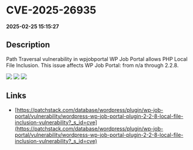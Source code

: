 # CVE-2025-26935

**2025-02-25 15:15:27**

## Description
Path Traversal vulnerability in wpjobportal WP Job Portal allows PHP Local File Inclusion. This issue affects WP Job Portal: from n/a through 2.2.8.

![](https://img.shields.io/static/v1?label=Score&message=7.5&color=red)
![](https://img.shields.io/static/v1?label=Severity&message=HIGH&color=red)
![](https://img.shields.io/static/v1?label=CWE&message=Traversal&color=green)

## Links
- [https://patchstack.com/database/wordpress/plugin/wp-job-portal/vulnerability/wordpress-wp-job-portal-plugin-2-2-8-local-file-inclusion-vulnerability?_s_id=cve](https://patchstack.com/database/wordpress/plugin/wp-job-portal/vulnerability/wordpress-wp-job-portal-plugin-2-2-8-local-file-inclusion-vulnerability?_s_id=cve)
